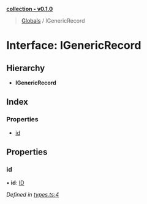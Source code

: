 **[collection - v0.1.0](../README.md)**

> [Globals](../globals.md) / IGenericRecord

# Interface: IGenericRecord

## Hierarchy

* **IGenericRecord**

## Index

### Properties

* [id](igenericrecord.md#id)

## Properties

### id

•  **id**: [ID](../globals.md#id)

*Defined in [types.ts:4](https://github.com/zimmed/collection/blob/master/src/types.ts#L4)*
